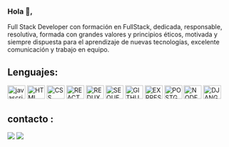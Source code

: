 ### Hola 👋, 


Full Stack Developer con formación en FullStack, dedicada, responsable, resolutiva, formada con grandes valores y principios éticos, motivada y siempre dispuesta para el aprendizaje de nuevas tecnologías, excelente comunicación y trabajo en equipo.


## Lenguajes:
<div>
  <img height="30" width="40" alt="javascript" src="https://cdn.jsdelivr.net/gh/devicons/devicon/icons/javascript/javascript-original.svg"/>
  <img height="30" width="40" alt="HTML" src="https://cdn.jsdelivr.net/gh/devicons/devicon/icons/html5/html5-original-wordmark.svg"/>
  <img height="30" width="40" alt="CSS" src="https://cdn.jsdelivr.net/gh/devicons/devicon/icons/css3/css3-original-wordmark.svg"/>
  <img height="30" width="40" alt="REACT" src="https://cdn.jsdelivr.net/gh/devicons/devicon/icons/react/react-original-wordmark.svg"/>
  <img height="30" width="40" alt="REDUX" src="https://cdn.jsdelivr.net/gh/devicons/devicon/icons/redux/redux-original.svg"/>
  <img height="30" width="40" alt="SEQUELIZE" src="https://cdn.jsdelivr.net/gh/devicons/devicon/icons/sequelize/sequelize-original.svg"/>
  <img height="30" width="40" alt="GITHUB" src="https://cdn.jsdelivr.net/gh/devicons/devicon/icons/github/github-original-wordmark.svg"/>
  <img height="30" width="40" alt="EXPRESS" src="https://cdn.jsdelivr.net/gh/devicons/devicon/icons/express/express-original-wordmark.svg"/>
  <img height="30" width="40" alt="POSTGRESQL" src="https://cdn.jsdelivr.net/gh/devicons/devicon/icons/postgresql/postgresql-original-wordmark.svg"/>
  <img height="30" width="40" alt="NODE.JS" src="https://cdn.jsdelivr.net/gh/devicons/devicon/icons/nodejs/nodejs-original-wordmark.svg"/>
  <img height="30" width="40" alt="DJANGO" src="https://cdn.jsdelivr.net/gh/devicons/devicon/icons/django/django-plain.svg"/>

</div>


## contacto :
<div>
<a href="https://www.linkedin.com/in/yesminarias-developer"><img src="https://img.shields.io/badge/-LinkedIn-%230077B5?style=for-the-badge&logo=linkendin&logoColor=white"></a>
<a href="mailto:yyariase@gmail.com"><img src="https://img.shields.io/badge/-Gmail-%23333?style=for-the-badge&logo=gmail&logoColor=white"></a>
 <div/>
